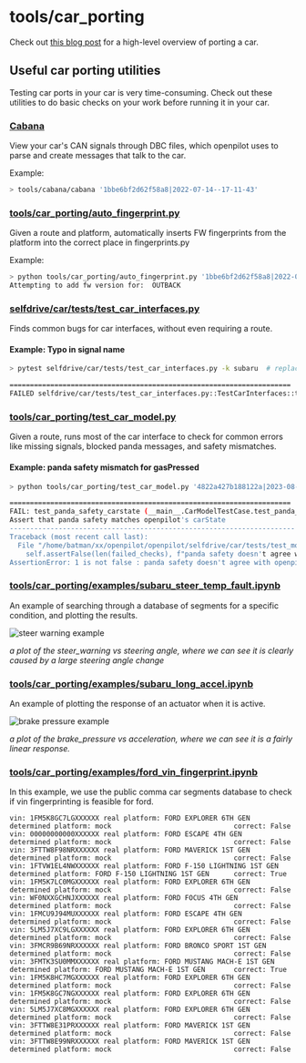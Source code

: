 # tools/car_porting

Check out [this blog post](https://blog.comma.ai/how-to-write-a-car-port-for-openpilot/) for a high-level overview of porting a car.

## Useful car porting utilities

Testing car ports in your car is very time-consuming. Check out these utilities to do basic checks on your work before running it in your car.

### [Cabana](/tools/cabana/README.md)

View your car's CAN signals through DBC files, which openpilot uses to parse and create messages that talk to the car.

Example:
```bash
> tools/cabana/cabana '1bbe6bf2d62f58a8|2022-07-14--17-11-43'
```

### [tools/car_porting/auto_fingerprint.py](/tools/car_porting/auto_fingerprint.py)

Given a route and platform, automatically inserts FW fingerprints from the platform into the correct place in fingerprints.py

Example:
```bash
> python tools/car_porting/auto_fingerprint.py '1bbe6bf2d62f58a8|2022-07-14--17-11-43' 'OUTBACK'
Attempting to add fw version for:  OUTBACK
```

### [selfdrive/car/tests/test_car_interfaces.py](/selfdrive/car/tests/test_car_interfaces.py)

Finds common bugs for car interfaces, without even requiring a route.


#### Example: Typo in signal name
```bash
> pytest selfdrive/car/tests/test_car_interfaces.py -k subaru  # replace with the brand you are working on

=====================================================================
FAILED selfdrive/car/tests/test_car_interfaces.py::TestCarInterfaces::test_car_interfaces_165_SUBARU_LEGACY_7TH_GEN - KeyError: 'CruiseControlOOPS'

```

### [tools/car_porting/test_car_model.py](/tools/car_porting/test_car_model.py)

Given a route, runs most of the car interface to check for common errors like missing signals, blocked panda messages, and safety mismatches.

#### Example: panda safety mismatch for gasPressed
```bash
> python tools/car_porting/test_car_model.py '4822a427b188122a|2023-08-14--16-22-21'

=====================================================================
FAIL: test_panda_safety_carstate (__main__.CarModelTestCase.test_panda_safety_carstate)
Assert that panda safety matches openpilot's carState
----------------------------------------------------------------------
Traceback (most recent call last):
  File "/home/batman/xx/openpilot/openpilot/selfdrive/car/tests/test_models.py", line 380, in test_panda_safety_carstate
    self.assertFalse(len(failed_checks), f"panda safety doesn't agree with openpilot: {failed_checks}")
AssertionError: 1 is not false : panda safety doesn't agree with openpilot: {'gasPressed': 116}
```

### [tools/car_porting/examples/subaru_steer_temp_fault.ipynb](/tools/car_porting/examples/subaru_steer_temp_fault.ipynb)

An example of searching through a database of segments for a specific condition, and plotting the results.

![steer warning example](https://github.com/commaai/openpilot/assets/9648890/d60ad120-4b44-4974-ac79-adc660fb8fe2)

*a plot of the steer_warning vs steering angle, where we can see it is clearly caused by a large steering angle change*

### [tools/car_porting/examples/subaru_long_accel.ipynb](/tools/car_porting/examples/subaru_long_accel.ipynb)

An example of plotting the response of an actuator when it is active.

![brake pressure example](https://github.com/commaai/openpilot/assets/9648890/8f32cf1d-8fc0-4407-b540-70625ebbf082)

*a plot of the brake_pressure vs acceleration, where we can see it is a fairly linear response.*

### [tools/car_porting/examples/ford_vin_fingerprint.ipynb](/tools/car_porting/examples/ford_vin_fingerprint.ipynb)

In this example, we use the public comma car segments database to check if vin fingerprinting is feasible for ford.

```
vin: 1FM5K8GC7LGXXXXXX real platform: FORD EXPLORER 6TH GEN              determined platform: mock                              correct: False
vin: 00000000000XXXXXX real platform: FORD ESCAPE 4TH GEN                determined platform: mock                              correct: False
vin: 3FTTW8F98NRXXXXXX real platform: FORD MAVERICK 1ST GEN              determined platform: mock                              correct: False
vin: 1FTVW1EL4NWXXXXXX real platform: FORD F-150 LIGHTNING 1ST GEN       determined platform: FORD F-150 LIGHTNING 1ST GEN      correct: True
vin: 1FM5K7LC0MGXXXXXX real platform: FORD EXPLORER 6TH GEN              determined platform: mock                              correct: False
vin: WF0NXXGCHNJXXXXXX real platform: FORD FOCUS 4TH GEN                 determined platform: mock                              correct: False
vin: 1FMCU9J94MUXXXXXX real platform: FORD ESCAPE 4TH GEN                determined platform: mock                              correct: False
vin: 5LM5J7XC9LGXXXXXX real platform: FORD EXPLORER 6TH GEN              determined platform: mock                              correct: False
vin: 3FMCR9B69NRXXXXXX real platform: FORD BRONCO SPORT 1ST GEN          determined platform: mock                              correct: False
vin: 3FMTK3SU0MMXXXXXX real platform: FORD MUSTANG MACH-E 1ST GEN        determined platform: FORD MUSTANG MACH-E 1ST GEN       correct: True
vin: 1FM5K8HC7MGXXXXXX real platform: FORD EXPLORER 6TH GEN              determined platform: mock                              correct: False
vin: 1FM5K8GC7NGXXXXXX real platform: FORD EXPLORER 6TH GEN              determined platform: mock                              correct: False
vin: 5LM5J7XC8MGXXXXXX real platform: FORD EXPLORER 6TH GEN              determined platform: mock                              correct: False
vin: 3FTTW8E31PRXXXXXX real platform: FORD MAVERICK 1ST GEN              determined platform: mock                              correct: False
vin: 3FTTW8E99NRXXXXXX real platform: FORD MAVERICK 1ST GEN              determined platform: mock                              correct: False
```